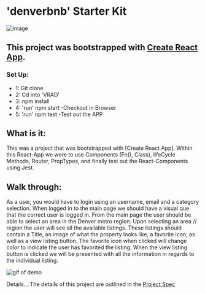 # 'denverbnb' Starter Kit

![image](https://user-images.githubusercontent.com/44849120/82513800-42560f00-9ad1-11ea-9bcb-5c05a78f074d.png)


## This project was bootstrapped with [Create React App](https://github.com/facebook/create-react-app).
### Set Up:
- 1: Git clone
- 2: Cd into 'VRAD'
- 3: npm install
- 4: 'run' npm start -Checkout in Browser
- 5: 'run' npm test -Test out the APP

## What is it:
This was a project that was bootstrapped with [Create React App]. Within this React-App we were to use Components (Fn(), Class), lifeCycle Methods, Router, PropTypes, and finally test out the React-Components using Jest. 

## Walk through:
As a user, you would have to login using an username, email and a category selection. When logged in to the main page we should have a visual que that the correct user is logged in. From the main page the user should be able to select an area in the Denver metro region. Upon selecting an area // region the user will see all the available listings. These listings should contain a Title, an image of what the property looks like, a favorite icon, as well as a view listing button. The favorite icon when clicked will change color to indicate the user has favorited the listing. When the view listing button is clicked we will be presented with all the information in regards to the individual listing.  

![gif of demo](https://media.giphy.com/media/WpTYPSiu2IGd8BZbcP/giphy.gif)

Details...
The details of this project are outlined in the [Project Spec](https://frontend.turing.io/projects/module-3/vrad.html)
